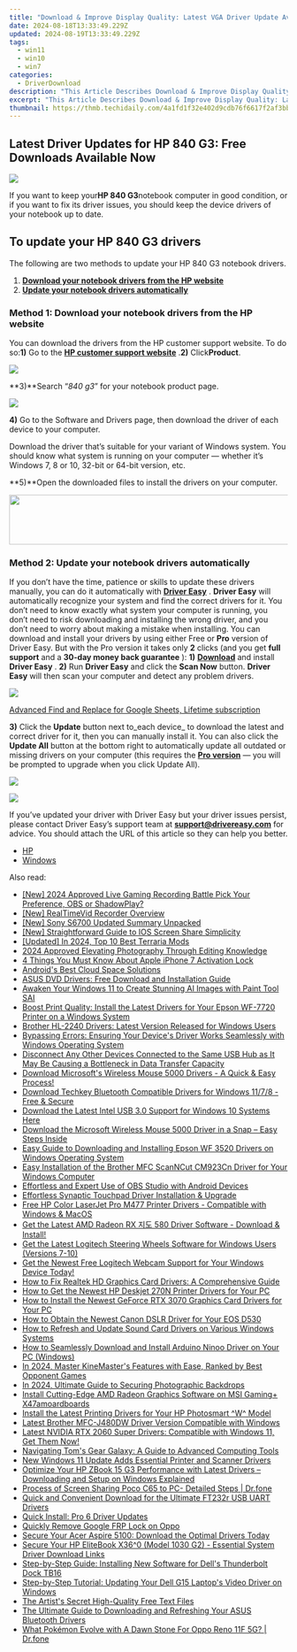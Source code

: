 ```yaml
---
title: "Download & Improve Display Quality: Latest VGA Driver Update Available"
date: 2024-08-18T13:33:49.229Z
updated: 2024-08-19T13:33:49.229Z
tags:
  - win11
  - win10
  - win7
categories:
  - DriverDownload
description: "This Article Describes Download & Improve Display Quality: Latest VGA Driver Update Available"
excerpt: "This Article Describes Download & Improve Display Quality: Latest VGA Driver Update Available"
thumbnail: https://thmb.techidaily.com/4a1fd1f32e402d9cdb76f6617f2af3bb610c32d546a576cbb651a68afaa24695.jpg
---
```


## Latest Driver Updates for HP 840 G3: Free Downloads Available Now

![](https://images.drivereasy.com/wp-content/uploads/2018/06/img_5b28bf091aa13-300x225.jpg)

If you want to keep your**HP 840 G3**notebook computer in good condition, or if you want to fix its driver issues, you should keep the device drivers of your notebook up to date.

## To update your HP 840 G3 drivers

The following are two methods to update your HP 840 G3 notebook drivers.

1. [**Download your notebook drivers from the HP website**](https://tools.techidaily.com/drivereasy/download/)
2. [**Update your notebook drivers automatically**](https://tools.techidaily.com/drivereasy/download/)

### Method 1: Download your notebook drivers from the HP website

You can download the drivers from the HP customer support website. To do so:**1)** Go to the **[HP customer support website](https://support.hp.com/us-en)** .**2)** Click**Product**.

![](https://images.drivereasy.com/wp-content/uploads/2018/06/img_5b28c52d68cef.jpg)

**3)**Search “_840 g3_” for your notebook product page.

![](https://images.drivereasy.com/wp-content/uploads/2018/06/img_5b28c5ba98220.jpg)

**4)** Go to the Software and Drivers page, then download the driver of each device to your computer.

 Download the driver that’s suitable for your variant of Windows system. You should know what system is running on your computer — whether it’s Windows 7, 8 or 10, 32-bit or 64-bit version, etc.

**5)**Open the downloaded files to install the drivers on your computer.

<!-- affiliate ads begin -->
<a href="https://vapordna.pxf.io/c/5597632/1494880/17238" target="_top" id="1494880"><img src="//a.impactradius-go.com/display-ad/17238-1494880" border="0" alt="" width="728" height="90"/></a><img height="0" width="0" src="https://imp.pxf.io/i/5597632/1494880/17238" style="position:absolute;visibility:hidden;" border="0" />
<!-- affiliate ads end -->
### Method 2: Update your notebook drivers automatically

If you don’t have the time, patience or skills to update these drivers manually, you can do it automatically with [**Driver Easy**](https://tools.techidaily.com/drivereasy/download/) . **Driver Easy**  will automatically recognize your system and find the correct drivers for it. You don’t need to know exactly what system your computer is running, you don’t need to risk downloading and installing the wrong driver, and you don’t need to worry about making a mistake when installing.  You can download and install your drivers by using either Free or **Pro**  version of Driver Easy. But with the Pro version it takes only **2**  clicks (and you get **full support** and a **30-day money back guarantee** ): **1)** [**Download**](https://tools.techidaily.com/drivereasy/download/) and install **Driver Easy** . **2)** Run **Driver Easy** and click the **Scan Now** button. **Driver Easy**  will then scan your computer and detect any problem drivers.

![](https://images.drivereasy.com/wp-content/uploads/2018/06/img_5b1a66b4a3dfe.jpg)

<!-- affiliate ads begin -->
<a href="https://secure.2checkout.com/order/checkout.php?PRODS=4729642&QTY=1&AFFILIATE=108875&CART=1">Advanced Find and Replace for Google Sheets, Lifetime subscription</a>
<!-- affiliate ads end -->
**3)**  Click the **Update**  button next to_each device_ to download the latest and correct driver for it, then you can manually install it. You can also click the **Update All**  button at the bottom right to automatically update all outdated or missing drivers on your computer (this requires the **[Pro version](https://tools.techidaily.com/drivereasy/download/)**  — you will be prompted to upgrade when you click Update All).

![](https://images.drivereasy.com/wp-content/uploads/2018/06/img_5b28d0824cae7.jpg)

<!-- affiliate ads begin -->
<a href="https://store.massmailsoftware.com/order/checkout.php?PRODS=2069351&QTY=1&AFFILIATE=108875&CART=1"><img src="https://secure.avangate.com/images/merchant/dc87c13749315c7217cdc4ac692e704c/banera_for_partners-24_%282%29.jpg" border="0"></a>
<!-- affiliate ads end -->
 If you’ve updated your driver with Driver Easy but your driver issues persist, please contact Driver Easy’s support team at **[support@drivereasy.com](https://tools.techidaily.com/drivereasy/download/)**  for advice. You should attach the URL of this article so they can help you better.

* [HP](https://tools.techidaily.com/drivereasy/download/)
* [Windows](https://tools.techidaily.com/drivereasy/download/)

<ins class="adsbygoogle"
     style="display:block"
     data-ad-format="autorelaxed"
     data-ad-client="ca-pub-7571918770474297"
     data-ad-slot="1223367746"></ins>



<ins class="adsbygoogle"
     style="display:block"
     data-ad-client="ca-pub-7571918770474297"
     data-ad-slot="8358498916"
     data-ad-format="auto"
     data-full-width-responsive="true"></ins>

<span class="atpl-alsoreadstyle">Also read:</span>
<div><ul>
<li><a href="https://on-screen-recording.techidaily.com/new-2024-approved-live-gaming-recording-battle-pick-your-preference-obs-or-shadowplay/"><u>[New] 2024 Approved  Live Gaming Recording Battle  Pick Your Preference, OBS or ShadowPlay?</u></a></li>
<li><a href="https://visual-screen-recording.techidaily.com/new-realtimevid-recorder-overview/"><u>[New] RealTimeVid Recorder Overview</u></a></li>
<li><a href="https://fox-boxes.techidaily.com/new-sony-s6700-updated-summary-unpacked/"><u>[New] Sony S6700 Updated Summary Unpacked</u></a></li>
<li><a href="https://screen-recording.techidaily.com/new-straightforward-guide-to-ios-screen-share-simplicity/"><u>[New] Straightforward Guide to IOS Screen Share Simplicity</u></a></li>
<li><a href="https://screen-recording.techidaily.com/updated-in-2024-top-10-best-terraria-mods/"><u>[Updated] In 2024, Top 10 Best Terraria Mods</u></a></li>
<li><a href="https://article-posts.techidaily.com/2024-approved-elevating-photography-through-editing-knowledge/"><u>2024 Approved  Elevating Photography Through Editing Knowledge</u></a></li>
<li><a href="https://activate-lock.techidaily.com/4-things-you-must-know-about-apple-iphone-7-activation-lock-by-drfone-ios/"><u>4 Things You Must Know About Apple iPhone 7 Activation Lock</u></a></li>
<li><a href="https://extra-resources.techidaily.com/androids-best-cloud-space-solutions/"><u>Android's Best Cloud Space Solutions</u></a></li>
<li><a href="https://win-amazing.techidaily.com/asus-dvd-drivers-free-download-and-installation-guide/"><u>ASUS DVD Drivers: Free Download and Installation Guide</u></a></li>
<li><a href="https://win11.techidaily.com/awaken-your-windows-11-to-create-stunning-ai-images-with-paint-tool-sai/"><u>Awaken Your Windows 11 to Create Stunning AI Images with Paint Tool SAI</u></a></li>
<li><a href="https://win-amazing.techidaily.com/boost-print-quality-install-the-latest-drivers-for-your-epson-wf-7720-printer-on-a-windows-system/"><u>Boost Print Quality: Install the Latest Drivers for Your Epson WF-7720 Printer on a Windows System</u></a></li>
<li><a href="https://win-amazing.techidaily.com/brother-hl-2240-drivers-latest-version-released-for-windows-users/"><u>Brother HL-2240 Drivers: Latest Version Released for Windows Users</u></a></li>
<li><a href="https://win-howtos.techidaily.com/bypassing-errors-ensuring-your-devices-driver-works-seamlessly-with-windows-operating-system/"><u>Bypassing Errors: Ensuring Your Device's Driver Works Seamlessly with Windows Operating System</u></a></li>
<li><a href="https://win-amazing.techidaily.com/disconnect-any-other-devices-connected-to-the-same-usb-hub-as-it-may-be-causing-a-bottleneck-in-data-transfer-capacity/"><u>Disconnect Any Other Devices Connected to the Same USB Hub as It May Be Causing a Bottleneck in Data Transfer Capacity</u></a></li>
<li><a href="https://win-amazing.techidaily.com/1722965162139-download-microsofts-wireless-mouse-5000-drivers-a-quick-and-easy-process/"><u>Download Microsoft's Wireless Mouse 5000 Drivers - A Quick & Easy Process!</u></a></li>
<li><a href="https://win-amazing.techidaily.com/download-techkey-bluetooth-compatible-drivers-for-windows-1178-free-and-secure/"><u>Download Techkey Bluetooth Compatible Drivers for Windows 11/7/8 - Free & Secure</u></a></li>
<li><a href="https://win-amazing.techidaily.com/download-the-latest-intel-usb-30-support-for-windows-10-systems-here/"><u>Download the Latest Intel USB 3.0 Support for Windows 10 Systems Here</u></a></li>
<li><a href="https://win-amazing.techidaily.com/1722973836495-download-the-microsoft-wireless-mouse-5000-driver-in-a-snap-easy-steps-inside/"><u>Download the Microsoft Wireless Mouse 5000 Driver in a Snap – Easy Steps Inside</u></a></li>
<li><a href="https://win-amazing.techidaily.com/easy-guide-to-downloading-and-installing-epson-wf-3520-drivers-on-windows-operating-system/"><u>Easy Guide to Downloading and Installing Epson WF 3520 Drivers on Windows Operating System</u></a></li>
<li><a href="https://win-amazing.techidaily.com/easy-installation-of-the-brother-mfc-scanncut-cm923cn-driver-for-your-windows-computer/"><u>Easy Installation of the Brother MFC ScanNCut CM923Cn Driver for Your Windows Computer</u></a></li>
<li><a href="https://video-screen-grab.techidaily.com/effortless-and-expert-use-of-obs-studio-with-android-devices/"><u>Effortless and Expert Use of OBS Studio with Android Devices</u></a></li>
<li><a href="https://win-amazing.techidaily.com/effortless-synaptic-touchpad-driver-installation-and-upgrade/"><u>Effortless Synaptic Touchpad Driver Installation & Upgrade</u></a></li>
<li><a href="https://win-amazing.techidaily.com/free-hp-color-laserjet-pro-m477-printer-drivers-compatible-with-windows-and-macos/"><u>Free HP Color LaserJet Pro M477 Printer Drivers - Compatible with Windows & MacOS</u></a></li>
<li><a href="https://win-amazing.techidaily.com/1722979042983-get-the-latest-amd-radeon-rx-580-driver-software-download-and-install/"><u>Get the Latest AMD Radeon RX 지도 580 Driver Software - Download & Install!</u></a></li>
<li><a href="https://win-amazing.techidaily.com/get-the-latest-logitech-steering-wheels-software-for-windows-users-versions-7-10/"><u>Get the Latest Logitech Steering Wheels Software for Windows Users (Versions 7-10)</u></a></li>
<li><a href="https://win-amazing.techidaily.com/get-the-newest-free-logitech-webcam-support-for-your-windows-device-today/"><u>Get the Newest Free Logitech Webcam Support for Your Windows Device Today!</u></a></li>
<li><a href="https://win-amazing.techidaily.com/how-to-fix-realtek-hd-graphics-card-drivers-a-comprehensive-guide/"><u>How to Fix Realtek HD Graphics Card Drivers: A Comprehensive Guide</u></a></li>
<li><a href="https://win-amazing.techidaily.com/how-to-get-the-newest-hp-deskjet-270n-printer-drivers-for-your-pc/"><u>How to Get the Newest HP Deskjet 270N Printer Drivers for Your PC</u></a></li>
<li><a href="https://win-amazing.techidaily.com/how-to-install-the-newest-geforce-rtx-3070-graphics-card-drivers-for-your-pc/"><u>How to Install the Newest GeForce RTX 3070 Graphics Card Drivers for Your PC</u></a></li>
<li><a href="https://win-amazing.techidaily.com/how-to-obtain-the-newest-canon-dslr-driver-for-your-eos-d530/"><u>How to Obtain the Newest Canon DSLR Driver for Your EOS D530</u></a></li>
<li><a href="https://win-amazing.techidaily.com/how-to-refresh-and-update-sound-card-drivers-on-various-windows-systems/"><u>How to Refresh and Update Sound Card Drivers on Various Windows Systems</u></a></li>
<li><a href="https://win-amazing.techidaily.com/how-to-seamlessly-download-and-install-arduino-ninoo-driver-on-your-pc-windows/"><u>How to Seamlessly Download and Install Arduino Ninoo Driver on Your PC (Windows)</u></a></li>
<li><a href="https://fox-boxes.techidaily.com/in-2024-master-kinemasters-features-with-ease-ranked-by-best-opponent-games/"><u>In 2024, Master KineMaster's Features with Ease, Ranked by Best Opponent Games</u></a></li>
<li><a href="https://some-tips.techidaily.com/in-2024-ultimate-guide-to-securing-photographic-backdrops/"><u>In 2024, Ultimate Guide to Securing Photographic Backdrops</u></a></li>
<li><a href="https://win-amazing.techidaily.com/install-cutting-edge-amd-radeon-graphics-software-on-msi-gamingplus-x47amoardboards/"><u>Install Cutting-Edge AMD Radeon Graphics Software on MSI Gaming+ X47amoardboards</u></a></li>
<li><a href="https://win-amazing.techidaily.com/install-the-latest-printing-drivers-for-your-hp-photosmart-w-model/"><u>Install the Latest Printing Drivers for Your HP Photosmart ^W^ Model</u></a></li>
<li><a href="https://win-amazing.techidaily.com/latest-brother-mfc-j480dw-driver-version-compatible-with-windows/"><u>Latest Brother MFC-J480DW Driver Version Compatible with Windows</u></a></li>
<li><a href="https://win-amazing.techidaily.com/1722973506405-latest-nvidia-rtx-2060-super-drivers-compatible-with-windows-11-get-them-now/"><u>Latest NVIDIA RTX 2060 Super Drivers: Compatible with Windows 11, Get Them Now!</u></a></li>
<li><a href="https://hardware-reviews.techidaily.com/navigating-toms-gear-galaxy-a-guide-to-advanced-computing-tools/"><u>Navigating Tom's Gear Galaxy: A Guide to Advanced Computing Tools</u></a></li>
<li><a href="https://win-amazing.techidaily.com/new-windows-11-update-adds-essential-printer-and-scanner-drivers/"><u>New Windows 11 Update Adds Essential Printer and Scanner Drivers</u></a></li>
<li><a href="https://win-amazing.techidaily.com/optimize-your-hp-zbook-15-g3-performance-with-latest-drivers-downloading-and-setup-on-windows-explained/"><u>Optimize Your HP ZBook 15 G3 Performance with Latest Drivers – Downloading and Setup on Windows Explained</u></a></li>
<li><a href="https://screen-mirror.techidaily.com/process-of-screen-sharing-poco-c65-to-pc-detailed-steps-drfone-by-drfone-android/"><u>Process of Screen Sharing Poco C65 to PC- Detailed Steps | Dr.fone</u></a></li>
<li><a href="https://win-amazing.techidaily.com/quick-and-convenient-download-for-the-ultimate-ft232r-usb-uart-drivers/"><u>Quick and Convenient Download for the Ultimate FT232r USB UART Drivers</u></a></li>
<li><a href="https://driver-install.techidaily.com/quick-install-pro-6-driver-updates/"><u>Quick Install: Pro 6 Driver Updates</u></a></li>
<li><a href="https://review-topics.techidaily.com/quickly-remove-google-frp-lock-on-oppo-by-drfone-android-unlock-remove-google-frp/"><u>Quickly Remove Google FRP Lock on Oppo</u></a></li>
<li><a href="https://win-amazing.techidaily.com/secure-your-acer-aspire-5100-download-the-optimal-drivers-today/"><u>Secure Your Acer Aspire 5100: Download the Optimal Drivers Today</u></a></li>
<li><a href="https://win-amazing.techidaily.com/secure-your-hp-elitebook-x360-model-1030-g2-essential-system-driver-download-links/"><u>Secure Your HP EliteBook X36^0 (Model 1030 G2) - Essential System Driver Download Links</u></a></li>
<li><a href="https://win-amazing.techidaily.com/step-by-step-guide-installing-new-software-for-dells-thunderbolt-dock-tb16/"><u>Step-by-Step Guide: Installing New Software for Dell's Thunderbolt Dock TB16</u></a></li>
<li><a href="https://win-amazing.techidaily.com/step-by-step-tutorial-updating-your-dell-g15-laptops-video-driver-on-windows/"><u>Step-by-Step Tutorial: Updating Your Dell G15 Laptop's Video Driver on Windows</u></a></li>
<li><a href="https://extra-information.techidaily.com/the-artists-secret-high-quality-free-text-files/"><u>The Artist's Secret  High-Quality Free Text Files</u></a></li>
<li><a href="https://win-amazing.techidaily.com/the-ultimate-guide-to-downloading-and-refreshing-your-asus-bluetooth-drivers/"><u>The Ultimate Guide to Downloading and Refreshing Your ASUS Bluetooth Drivers</u></a></li>
<li><a href="https://android-pokemon-go.techidaily.com/what-pokemon-evolve-with-a-dawn-stone-for-oppo-reno-11f-5g-drfone-by-drfone-virtual-android/"><u>What Pokémon Evolve with A Dawn Stone For Oppo Reno 11F 5G? | Dr.fone</u></a></li>
</ul></div>
